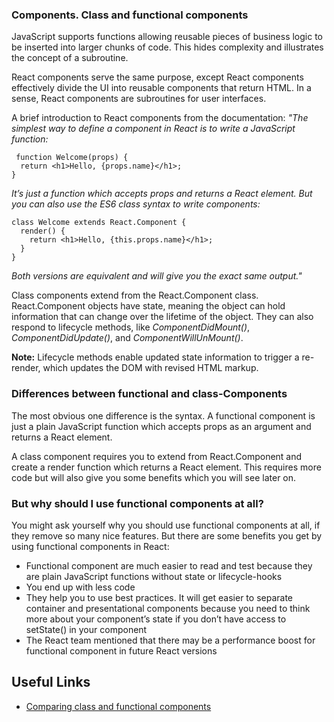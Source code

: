 ### Components. Class and functional components

JavaScript supports functions allowing reusable pieces of business logic to be inserted into larger chunks of code. This hides complexity and illustrates the concept of a subroutine.

React components serve the same purpose, except React components effectively divide the UI into reusable components that return HTML. In a sense, React components are subroutines for user interfaces.

A brief introduction to React components from the documentation: 
_"The simplest way to define a component in React is to write a JavaScript function:_

```react
 function Welcome(props) {
  return <h1>Hello, {props.name}</h1>;
} 
```

_It’s just a function which accepts props and returns a React element._
_But you can also use the ES6 class syntax to write components:_ 

```react
class Welcome extends React.Component {
  render() {
    return <h1>Hello, {this.props.name}</h1>;
  }
}
```

_Both versions are equivalent and will give you the exact same output."_

Class components extend from the React.Component class. React.Component objects have state, meaning the object can hold information that can change over the lifetime of the object. They can also respond to lifecycle methods, like *ComponentDidMount()*, *ComponentDidUpdate()*, and *ComponentWillUnMount()*.

**Note:** Lifecycle methods enable updated state information to trigger a re-render, which updates the DOM with revised HTML markup.

### Differences between functional and class-Components

The most obvious one difference is the syntax. A functional component is just a plain JavaScript function which accepts props as an argument and returns a React element.

A class component requires you to extend from React.Component and create a render function which returns a React element. This requires more code but will also give you some benefits which you will see later on.

### But why should I use functional components at all?

You might ask yourself why you should use functional components at all, if they remove so many nice features. But there are some benefits you get by using functional components in React:

* Functional component are much easier to read and test because they are plain JavaScript functions without state or lifecycle-hooks
* You end up with less code
* They help you to use best practices. It will get easier to separate container and presentational components because you need to think more about your component’s state if you don’t have access to setState() in your component
* The React team mentioned that there may be a performance boost for functional component in future React versions

## Useful Links

* [Comparing class and functional components](https://www.educative.io/blog/react-component-class-vs-functional)